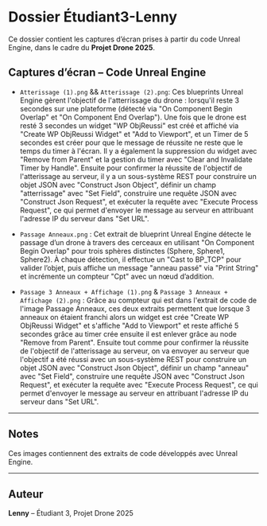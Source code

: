 # Dossier Étudiant3-Lenny

Ce dossier contient les captures d’écran prises à partir du code Unreal Engine, dans le cadre du **Projet Drone 2025**.

## Captures d’écran – Code Unreal Engine

- `Atterissage (1).png` && `Atterissage (2).png`: Ces blueprints Unreal Engine gèrent l'objectif de l'atterrissage du drone : lorsqu'il reste 3 secondes sur une plateforme (détecté via "On Component Begin Overlap" et "On Component End Overlap"). Une fois que le drone est resté 3 secondes un widget "WP ObjReussi" est créé et affiché via "Create WP ObjReussi Widget" et "Add to Viewport", et un Timer de 5 secondes est créer pour que le message de réussite ne reste que le temps du timer à l'écran. Il y a également la suppression du widget avec "Remove from Parent" et la gestion du timer avec "Clear and Invalidate Timer by Handle". Ensuite pour confirmer la réussite de l'objectif de l'atterissage au serveur, il y a un sous-système REST pour construire un objet JSON avec "Construct Json Object", définir un champ "atterrissage" avec "Set Field", construire une requête JSON avec "Construct Json Request", et exécuter la requête avec "Execute Process Request", ce qui permet d'envoyer le message au serveur en attribuant l'adresse IP du serveur dans "Set URL".

- `Passage Anneaux.png` : Cet extrait de blueprint Unreal Engine détecte le passage d’un drone à travers des cerceaux en utilisant "On Component Begin Overlap" pour trois sphères distinctes (Sphere, Sphere1, Sphere2). À chaque détection, il effectue un "Cast to BP_TCP" pour valider l’objet, puis affiche un message "anneau passé" via "Print String" et incrémente un compteur "Cpt" avec un nœud d’addition.
  
- `Passage 3 Anneaux + Affichage (1).png` & `Passage 3 Anneaux + Affichage (2).png` : Grâce au compteur qui est dans l'extrait de code de l'image Passage Anneaux, ces deux extraits permettent que lorsque 3 anneaux on étaient franchi alors un widget est crée "Create WP ObjReussi Widget" et s'affiche "Add to Viewport" et reste affiché 5 secondes grâce au timer crée ensuite il est enlever grâce au node "Remove from Parent". Ensuite tout comme pour confirmer la réussite de l'objectif de l'atterissage au serveur, on va envoyer au serveur que l'objectif a été réussi avec un sous-système REST pour construire un objet JSON avec "Construct Json Object", définir un champ "anneau" avec "Set Field", construire une requête JSON avec "Construct Json Request", et exécuter la requête avec "Execute Process Request", ce qui permet d'envoyer le message au serveur en attribuant l'adresse IP du serveur dans "Set URL".
---

## Notes

Ces images contiennent des extraits de code développés avec Unreal Engine.

---

## Auteur

**Lenny** – Étudiant 3, Projet Drone 2025
